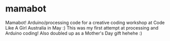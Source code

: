 # mamabot
 Mamabot! Arduino/processing code for a creative coding workshop at Code Like A Girl Australia in May :) This was my first attempt at processing and Arduino coding! Also doubled up as a Mother's Day gift hehehe :)
